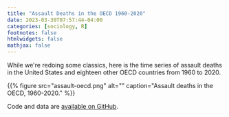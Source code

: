 ```yaml
---
title: "Assault Deaths in the OECD 1960-2020"
date: 2023-03-30T07:57:44-04:00
categories: [sociology, R]
footnotes: false
htmlwidgets: false
mathjax: false
---
```



While we're redoing some classics, here is the time series of assault deaths in the United States and eighteen other OECD countries from 1960 to 2020.

{{% figure src="assault-oecd.png" alt="" caption="Assault deaths in the OECD, 1960-2020." %}}


Code and data are [available on GitHub](https://github.com/kjhealy/assault-2023).

